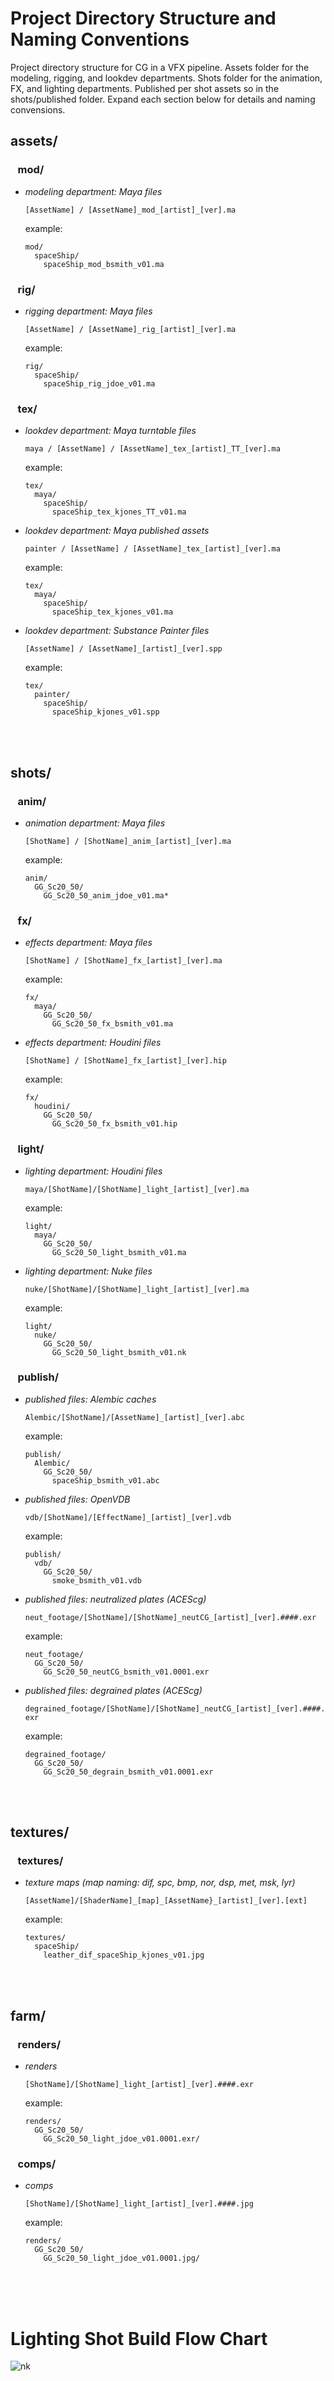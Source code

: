 # Project Directory Structure and Naming Conventions

Project directory structure for CG in a VFX pipeline. Assets folder for the modeling, rigging, and lookdev departments. Shots folder for the animation, FX, and lighting departments. Published per shot assets so in the shots/published folder. Expand each section below for details and naming convensions.

## assets/
### &nbsp;&nbsp;&nbsp;mod/
   
- *modeling department: Maya files*
  
  ```[AssetName] / [AssetName]_mod_[artist]_[ver].ma```
  
  example:
  ```
  mod/
    spaceShip/
      spaceShip_mod_bsmith_v01.ma
  ```
### &nbsp;&nbsp;&nbsp;rig/

- *rigging department: Maya files*

  ```[AssetName] / [AssetName]_rig_[artist]_[ver].ma```
  
  example: 
  ```
  rig/
    spaceShip/
      spaceShip_rig_jdoe_v01.ma
  ```


### &nbsp;&nbsp;&nbsp;tex/
  
- *lookdev department: Maya turntable files*
  
  ```maya / [AssetName] / [AssetName]_tex_[artist]_TT_[ver].ma```
  
  example: 
  ```
  tex/
    maya/
      spaceShip/
        spaceShip_tex_kjones_TT_v01.ma
  ```
  
- *lookdev department: Maya published assets*
  
  ```painter / [AssetName] / [AssetName]_tex_[artist]_[ver].ma```
  
  example: 
  ```
  tex/
    maya/
      spaceShip/
        spaceShip_tex_kjones_v01.ma
  ```

  
- *lookdev department: Substance Painter files*
  
  ```[AssetName] / [AssetName]_[artist]_[ver].spp```
  
  example: 
  ```
  tex/
    painter/
      spaceShip/
        spaceShip_kjones_v01.spp
  ```
  



<br><br>
## shots/

### &nbsp;&nbsp;&nbsp;anim/

- *animation department: Maya files*
  
  ```[ShotName] / [ShotName]_anim_[artist]_[ver].ma```
  
  example:
  ```
  anim/
    GG_Sc20_50/
      GG_Sc20_50_anim_jdoe_v01.ma*
  ```
  
### &nbsp;&nbsp;&nbsp;fx/
  
- *effects department: Maya files*
  
  ```[ShotName] / [ShotName]_fx_[artist]_[ver].ma```
  
  example:
  ```
  fx/
    maya/
      GG_Sc20_50/
        GG_Sc20_50_fx_bsmith_v01.ma
  ```

- *effects department: Houdini files*
  
  ```[ShotName] / [ShotName]_fx_[artist]_[ver].hip```
  
  example:
  ```
  fx/
    houdini/
      GG_Sc20_50/
        GG_Sc20_50_fx_bsmith_v01.hip
  ```

### &nbsp;&nbsp;&nbsp;light/
  
- *lighting department: Houdini files*
  
  ```maya/[ShotName]/[ShotName]_light_[artist]_[ver].ma```
  
  example:
  ```
  light/
    maya/
      GG_Sc20_50/
        GG_Sc20_50_light_bsmith_v01.ma
  ```
  
- *lighting department: Nuke files*
  
  ```nuke/[ShotName]/[ShotName]_light_[artist]_[ver].ma```
  
  example:
  ```
  light/
    nuke/
      GG_Sc20_50/
        GG_Sc20_50_light_bsmith_v01.nk
  ```

  
### &nbsp;&nbsp;&nbsp;publish/
  
- *published files: Alembic caches*
  
  ```Alembic/[ShotName]/[AssetName]_[artist]_[ver].abc```
  
  example:
  ```
  publish/
    Alembic/
      GG_Sc20_50/
        spaceShip_bsmith_v01.abc
  ```
- *published files: OpenVDB*
  
  ```vdb/[ShotName]/[EffectName]_[artist]_[ver].vdb```
  
  example:
  ```
  publish/
    vdb/
      GG_Sc20_50/
        smoke_bsmith_v01.vdb
  ```

- *published files: neutralized plates (ACEScg)*
  
  ```neut_footage/[ShotName]/[ShotName]_neutCG_[artist]_[ver].####.exr```
  
  example:
  ```
  neut_footage/
    GG_Sc20_50/
      GG_Sc20_50_neutCG_bsmith_v01.0001.exr
  ```
  
- *published files: degrained plates (ACEScg)*
  
  ```degrained_footage/[ShotName]/[ShotName]_neutCG_[artist]_[ver].####.exr```
  
  example:
  ```
  degrained_footage/
    GG_Sc20_50/
      GG_Sc20_50_degrain_bsmith_v01.0001.exr
  ```





<br><br>
## textures/

### &nbsp;&nbsp;&nbsp;textures/
  
- *texture maps (map naming: dif, spc, bmp, nor, dsp, met, msk, lyr)*

  ```[AssetName]/[ShaderName]_[map]_[AssetName}_[artist]_[ver].[ext]```
  
  example:
  ```
  textures/
    spaceShip/
      leather_dif_spaceShip_kjones_v01.jpg
  ```


<br><br>
## farm/

### &nbsp;&nbsp;&nbsp;renders/

- *renders*

  ```[ShotName]/[ShotName]_light_[artist]_[ver].####.exr```
  
  example:
  ```
  renders/
    GG_Sc20_50/
      GG_Sc20_50_light_jdoe_v01.0001.exr/
  ```
  
### &nbsp;&nbsp;&nbsp;comps/

- *comps*
  
  ```[ShotName]/[ShotName]_light_[artist]_[ver].####.jpg```
  
  example:
  ```
  renders/
    GG_Sc20_50/
      GG_Sc20_50_light_jdoe_v01.0001.jpg/
  ```


<br><br><br>
# Lighting Shot Build Flow Chart



![nk](img/Lighting_Shot_Build.png)
